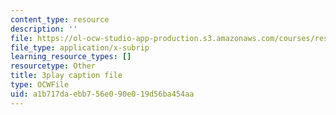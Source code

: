 ```yaml
---
content_type: resource
description: ''
file: https://ol-ocw-studio-app-production.s3.amazonaws.com/courses/res-14-001-abdul-latif-jameel-poverty-action-lab-executive-training-evaluating-social-programs-2009-spring-2009/a1b717daebb756e090e019d56ba454aa_Hz1S82W8F04.vtt
file_type: application/x-subrip
learning_resource_types: []
resourcetype: Other
title: 3play caption file
type: OCWFile
uid: a1b717da-ebb7-56e0-90e0-19d56ba454aa
---
```

